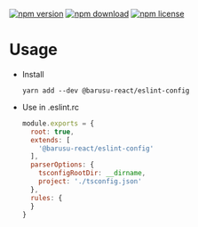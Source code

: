 [![npm version](https://img.shields.io/npm/v/@barusu-react/eslint-config.svg)](https://www.npmjs.com/package/@barusu-react/eslint-config)
[![npm download](https://img.shields.io/npm/dm/@barusu-react/eslint-config.svg)](https://www.npmjs.com/package/@barusu-react/eslint-config)
[![npm license](https://img.shields.io/npm/l/@barusu-react/eslint-config.svg)](https://www.npmjs.com/package/@barusu-react/eslint-config)


# Usage

  * Install
    ```shell
    yarn add --dev @barusu-react/eslint-config
    ```

  * Use in .eslint.rc
    ```javascript
    module.exports = {
      root: true,
      extends: [
        '@barusu-react/eslint-config'
      ],
      parserOptions: {
        tsconfigRootDir: __dirname,
        project: './tsconfig.json'
      },
      rules: {
      }
    }
    ```
